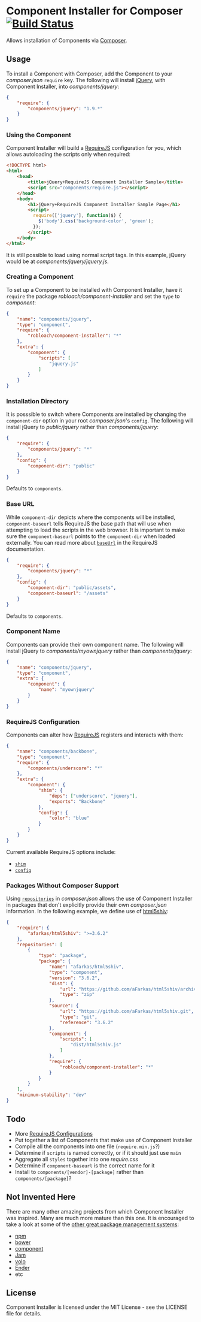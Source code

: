 Component Installer for Composer [![Build Status](https://secure.travis-ci.org/RobLoach/component-installer.png?branch=master)](http://travis-ci.org/RobLoach/component-installer)
================================

Allows installation of Components via [Composer](http://getcomposer.org).

Usage
-----

To install a Component with Composer, add the Component to your *composer.json*
`require` key. The following will install [jQuery](http://jquery.com), with
Component Installer, into *components/jquery*:

``` json
{
    "require": {
        "components/jquery": "1.9.*"
    }
}
```

### Using the Component

Component Installer will build a [RequireJS](http://requirejs.org) configuration
for you, which allows autoloading the scripts only when required:

``` html
<!DOCTYPE html>
<html>
    <head>
        <title>jQuery+RequireJS Component Installer Sample</title>
        <script src="components/require.js"></script>
    </head>
    <body>
        <h1>jQuery+RequireJS Component Installer Sample Page</h1>
        <script>
          require(['jquery'], function($) {
            $('body').css('background-color', 'green');
          });
        </script>
    </body>
</html>
```

It is still possible to load using normal script tags. In this example, jQuery
would be at *components/jquery/jquery.js*.

### Creating a Component

To set up a Component to be installed with Component Installer, have it
`require` the package *robloach/component-installer* and set the `type` to
*component*:

``` json
{
    "name": "components/jquery",
    "type": "component",
    "require": {
        "robloach/component-installer": "*"
    },
    "extra": {
        "component": {
            "scripts": [
                "jquery.js"
            ]
        }
    }
}
```

### Installation Directory

It is posssible to switch where Components are installed by changing the
`component-dir` option in your root *composer.json*'s `config`. The following
will install jQuery to *public/jquery* rather than *components/jquery*:

``` json
{
    "require": {
        "components/jquery": "*"
    },
    "config": {
        "component-dir": "public"
    }
}
```

Defaults to `components`.

### Base URL

While `component-dir` depicts where the components will be installed,
`component-baseurl` tells RequireJS the base path that will use when attempting
to load the scripts in the web browser. It is important to make sure the
`component-baseurl` points to the `component-dir` when loaded externally. You
can read more about [`baseUrl`](http://requirejs.org/docs/api.html#config-baseUrl)
in the RequireJS documentation.

``` json
{
    "require": {
        "components/jquery": "*"
    },
    "config": {
        "component-dir": "public/assets",
        "component-baseurl": "/assets"
    }
}
```

Defaults to `components`.

### Component Name

Components can provide their own component name. The following will install
jQuery to *components/myownjquery* rather than *components/jquery*:

``` json
{
    "name": "components/jquery",
    "type": "component",
    "extra": {
        "component": {
            "name": "myownjquery"
        }
    }
}
```

### RequireJS Configuration

Components can alter how [RequireJS](http://requirejs.org) registers and
interacts with them:

``` json
{
    "name": "components/backbone",
    "type": "component",
    "require": {
        "components/underscore": "*"
    },
    "extra": {
        "component": {
            "shim": {
                "deps": ["underscore", "jquery"],
                "exports": "Backbone"
            },
            "config": {
                "color": "blue"
            }
        }
    }
}
```

Current available RequireJS options include:
* [`shim`](http://www.requirejs.org/docs/api.html#config-shim)
* [`config`](http://www.requirejs.org/docs/api.html#config-moduleconfig)

### Packages Without Composer Support

Using [`repositories`](http://getcomposer.org/doc/05-repositories.md#repositories)
in *composer.json* allows the use of Component Installer in packages that don't
explicitly provide their own *composer.json* information. In the following
example, we define use of [html5shiv](https://github.com/aFarkas/html5shiv):

``` json
{
    "require": {
        "afarkas/html5shiv": ">=3.6.2"
    },
    "repositories": [
        {
            "type": "package",
            "package": {
                "name": "afarkas/html5shiv",
                "type": "component",
                "version": "3.6.2",
                "dist": {
                    "url": "https://github.com/aFarkas/html5shiv/archive/3.6.2.zip",
                    "type": "zip"
                },
                "source": {
                    "url": "https://github.com/aFarkas/html5shiv.git",
                    "type": "git",
                    "reference": "3.6.2"
                },
                "component": {
                    "scripts": [
                        "dist/html5shiv.js"
                    ]
                },
                "require": {
                    "robloach/component-installer": "*"
                }
            }
        }
    ],
    "minimum-stability": "dev"
}
```

Todo
----

* More [RequireJS Configurations](http://www.requirejs.org/docs/api.html#config)
* Put together a list of Components that make use of Component Installer
* Compile all the components into one file (`require.min.js`?)
* Determine if `scripts` is named correctly, or if it should just use `main`
* Aggregate all `styles` together into one *require.css*
* Determine if `component-baseurl` is the correct name for it
* Install to `components/[vendor]-[package]` rather than `components/[package]`?

Not Invented Here
-----------------

There are many other amazing projects from which Component Installer was
inspired. Many are much more mature than this one. It is encouraged to take a
look at some of the [other great package management systems](http://github.com/wilmoore/frontend-packagers):
* [npm](http://npmjs.org)
* [bower](http://twitter.github.com/bower/)
* [component](http://github.com/component/component)
* [Jam](http://jamjs.org)
* [volo](http://volojs.org)
* [Ender](http://ender.jit.su)
* etc

License
-------

Component Installer is licensed under the MIT License - see the LICENSE file
for details.
